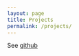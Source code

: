 ```yaml
---
layout: page
title: Projects
permalink: /projects/
---
```


See [github](https://github.com/Thimoteus)
